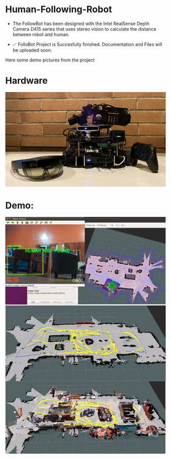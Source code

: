 # Human-Following-Robot
* The FollowBot has been designed with the Intel RealSense Depth Camera D415 series that uses stereo vision to calculate the distance between robot and human. 

* ✅ FolloBot Project is Succesfully finished. Documentation and Files will be uploaded soon.

Here some demo pictures from the project
# Hardware
<img src="/followbot1.jpg" >

# Demo:
<img src="/follower_screen.png" > 
<img src="/3dmap_bigroom.png" > 

